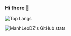 ### Hi there 👋

![Top Langs](https://github-readme-stats.vercel.app/api/top-langs/?username=manhleodz&layout=compact&theme=radical) 

![ManhLeoDZ's GitHub stats](https://github-readme-stats.vercel.app/api?username=manhleodz&hide=contribs,prs)
<!--
**manhleodz/manhleodz** is a ✨ _special_ ✨ repository because its `README.md` (this file) appears on your GitHub profile.

Here are some ideas to get you started:

- 🔭 I’m currently working on ...
- 🌱 I’m currently learning ...
- 👯 I’m looking to collaborate on ...
- 🤔 I’m looking for help with ...
- 💬 Ask me about ...
- 📫 How to reach me: ...
- 😄 Pronouns: ...
- ⚡ Fun fact: ...
-->
